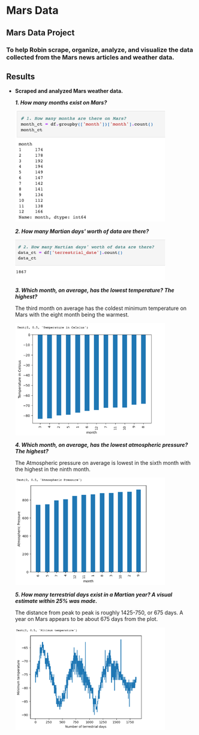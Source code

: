 # Mars Data

## **Mars Data Project**

### To help Robin scrape, organize, analyze, and visualize the data collected from the Mars news articles and weather data.

## **Results**


- **Scraped and analyzed Mars weather data.**
  
  _**1. How many months exist on Mars?**_
   
    
  <img src="months_on_mars.png" width=400>
  
  _**2. How many Martian days' worth of data are there?**_
  
  
  <img src="Martian_days.png" width=400>
  
  _**3. Which month, on average, has the lowest temperature? The highest?**_
  
    The third month on average has the coldest minimum temperature on Mars with the eight month being the warmest. 
  
  <img src="Lowest_temp.png" width=400>
  
  _**4. Which month, on average, has the lowest atmospheric pressure? The highest?**_
  
    The Atmospheric pressure on average is lowest in the sixth month with the highest in the ninth month.
  
  <img src="Atomospheric_Pressure.png" width=400>
  
  _**5. How many terrestrial days exist in a Martian year? A visual estimate within 25% was made.**_
  
    The distance from peak to peak is roughly 1425-750, or 675 days. A year on Mars appears to be about 675 days from the plot. 
    
  <img src="Terresitrial_days.png" width=400>
